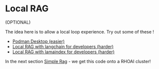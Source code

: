 # Local RAG

(OPTIONAL)

The idea here is to allow a local loop experience. Try out some of these !

- [Podman Desktop (easier)](2-local-rag/1-podman-desktop.md)
- [Local RAG with langchain for developers (harder)](2-local-rag/1-local-rag-langchain.md)
- [Local RAG with lamaindex for developers (harder)](2-local-rag/1-local-rag-llamaindex.md)

In the next section [Simple Rag](3-simple-rag/README.md) - we get this code onto a RHOAI cluster!
